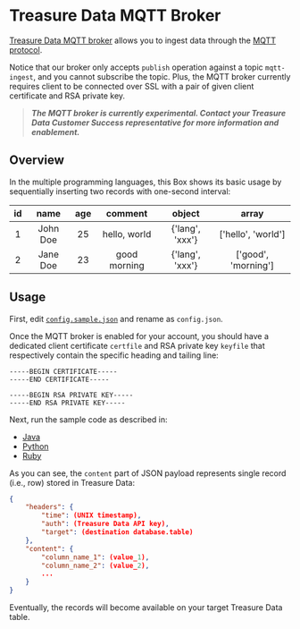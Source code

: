 # Treasure Data MQTT Broker

[Treasure Data MQTT broker](https://tddocs.atlassian.net/wiki/spaces/PD/pages/1084422/MQTT+Broker+with+Treasure+Data) allows you to ingest data through the [MQTT protocol](http://mqtt.org/).

Notice that our broker only accepts `publish` operation against a topic `mqtt-ingest`, and you cannot subscribe the topic. Plus, the MQTT broker currently requires client to be connected over SSL with a pair of given client certificate and RSA private key.

> ***The MQTT broker is currently experimental. Contact your Treasure Data Customer Success representative for more information and enablement.***

## Overview

In the multiple programming languages, this Box shows its basic usage by sequentially inserting two records with one-second interval:

|id|name|age|comment|object|array|
|:---:|:---:|:---:|:---:|:---:|:---:|
|1|John Doe|25|hello, world|{'lang', 'xxx'}|['hello', 'world']|
|2|Jane Doe|23|good morning|{'lang', 'xxx'}|['good', 'morning']|

## Usage

First, edit [`config.sample.json`](./config.sample.json) and rename as `config.json`.

Once the MQTT broker is enabled for your account, you should have a dedicated client certificate `certfile` and RSA private key `keyfile` that respectively contain the specific heading and tailing line:

```
-----BEGIN CERTIFICATE-----
-----END CERTIFICATE-----
```

```
-----BEGIN RSA PRIVATE KEY-----
-----END RSA PRIVATE KEY-----
```

Next, run the sample code as described in:

- [Java](./java)
- [Python](./python)
- [Ruby](./ruby)

As you can see, the `content` part of JSON payload represents single record (i.e., row) stored in Treasure Data:

```json
{
	"headers": {
		"time": (UNIX timestamp),
		"auth": (Treasure Data API key),
		"target": (destination database.table)
	},
	"content": {
		"column_name_1": (value_1),
		"column_name_2": (value_2),
		...
	}
}
```

Eventually, the records will become available on your target Treasure Data table.
